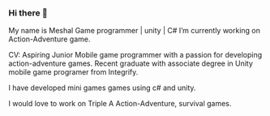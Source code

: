### Hi there 👋 
My name is Meshal
Game programmer | unity | C#
I’m currently working on Action-Adventure game.

CV:
Aspiring Junior Mobile game programmer with a passion for developing action-adventure games. Recent graduate with associate degree in Unity mobile game programer from Integrify.

I have developed mini games games using c# and unity.

I would love to work on Triple A Action-Adventure, survival games.


<!--
**Mesh98Dev/Mesh98Dev** is a ✨ _special_ ✨ repository because its `README.md` (this file) appears on your GitHub profile.

Here are some ideas to get you started:

- 🔭 I’m currently working on ...
- 🌱 I’m currently learning ...
- 👯 I’m looking to collaborate on ...
- 🤔 I’m looking for help with ...
- 💬 Ask me about ...
- 📫 How to reach me: ...
- 😄 Pronouns: ...
- ⚡ Fun fact: ...
-->
